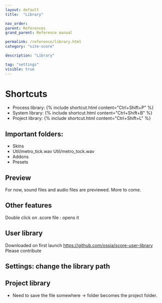 ```yaml
---
layout: default
title:  "Library"

nav_order:
parent: References
grand_parent: Reference manual

permalink: /reference/library.html
category: "site-score"

description: "Library"

tag: "settings"
visible: true
---
```



# Shortcuts

- Process library: {% include shortcut.html content="Ctrl+Shift+P" %}
- System library: {% include shortcut.html content="Ctrl+Shift+B" %}
- Project library: {% include shortcut.html content="Ctrl+Shift+L" %}

## Important folders:
- Skins
- Util/metro_tick.wav Util/metro_tock.wav
- Addons
- Presets

## Preview
For now, sound files and audio files are previewed.
More to come.

## Other features
Double click on .score file : opens it

## User library
Downloaded on first launch
https://github.com/ossia/score-user-library
Please contribute

## Settings: change the library path

## Project library
- Need to save the file somewhere -> folder becomes the project folder.